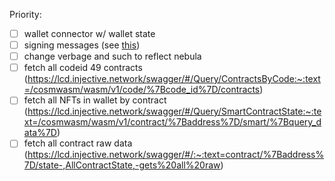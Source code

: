 Priority:
- [ ] wallet connector w/ wallet state
- [ ] signing messages (see [this](https://github.com/delphi-labs/shuttle/blob/main/examples/shuttle-port-nextjs/src/hooks/useSwap.ts))
- [ ] change verbage and such to reflect nebula
- [ ] fetch all codeid 49 contracts (https://lcd.injective.network/swagger/#/Query/ContractsByCode:~:text=/cosmwasm/wasm/v1/code/%7Bcode_id%7D/contracts)
- [ ] fetch all NFTs in wallet by contract (https://lcd.injective.network/swagger/#/Query/SmartContractState:~:text=/cosmwasm/wasm/v1/contract/%7Baddress%7D/smart/%7Bquery_data%7D)
- [ ] fetch all contract raw data (https://lcd.injective.network/swagger/#/:~:text=contract/%7Baddress%7D/state-,AllContractState,-gets%20all%20raw)